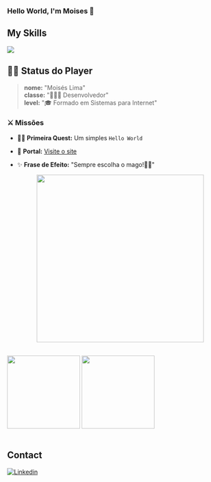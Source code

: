 ### Hello World, I\'m Moises 👋


## My Skills

<img src="https://skillicons.dev/icons?i=java,spring,cs,dotnet,js,react,css,tailwind,html,&theme=dark"/>                               

 ## 🧙‍♂️ Status do Player

> **nome:** "Moisés Lima"  
> **classe:** "👨🏻‍💻 Desenvolvedor"  
> **level:** "🎓 Formado em Sistemas para Internet"

### ⚔️ Missões
- 👶🏻 **Primeira Quest:** Um simples `Hello World`
- 🚀 **Portal:** [Visite o site](https://moiseslimma.github.io/thesite)
- ✨ **Frase de Efeito:** "Sempre escolha o mago!🧙‍♂️"



  <div align="center">
    <img src="https://github.com/moiseslimma/moiseslimma/assets/120216664/a74a0356-698a-4d7c-a0cd-e2ad16e6474a" width="390">
  </div>

<br>

<div justif-content="space-between">
  <img src="https://github-readme-stats.vercel.app/api?username=moiseslimma&hide=issues&show_icons=true&theme=cobalt" height="170em" />
  <img src="https://github-readme-stats.vercel.app/api/top-langs/?username=moiseslimma&theme=cobalt&layout=compact" height="170em" />
</div>


<br>

## Contact

[![Linkedin](https://img.shields.io/badge/LinkedIn-0077B5?style=for-the-badge&logo=linkedin&logoColor=white)](https://www.linkedin.com/in/-moises-lima/)

<!--
**moiseslimma/moiseslimma** is a ✨ _special_ ✨ repository because its `README.md` (this file) appears on your GitHub profile.

Here are some ideas to get you started:

- 🔭 I’m currently working on ...
- 🌱 I’m currently learning ...
- 👯 I’m looking to collaborate on ...
- 🤔 I’m looking for help with ...
- 💬 Ask me about ...
- 📫 How to reach me: ...
- 😄 Pronouns: ...
- ⚡ Fun fact: ...
-->


